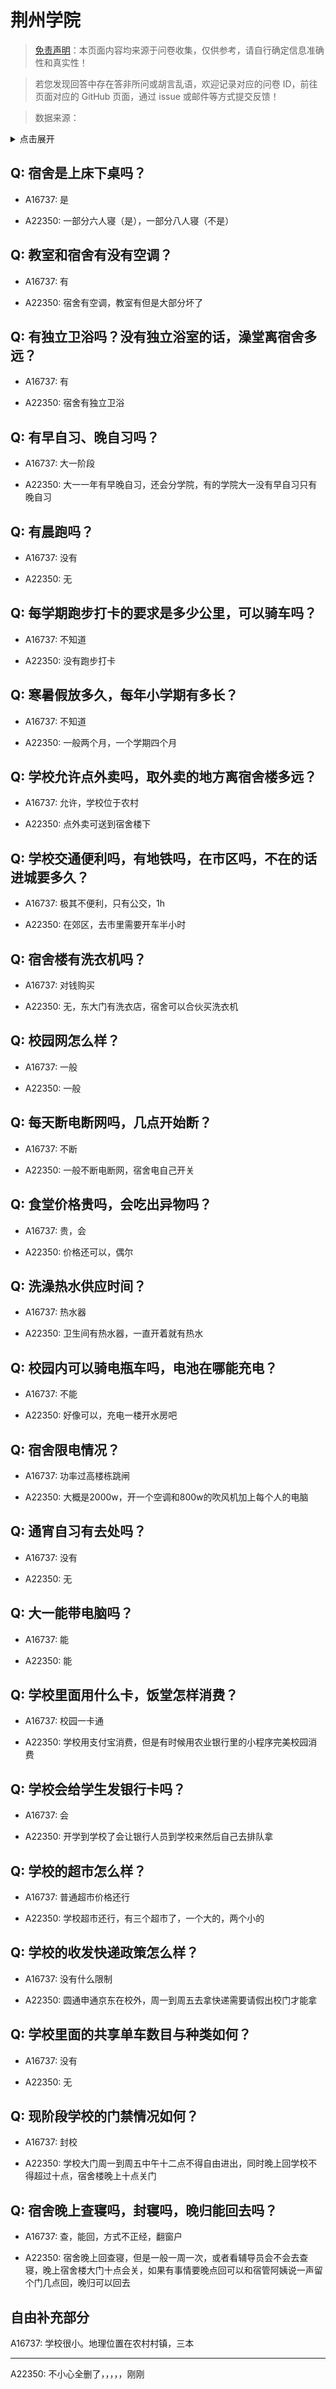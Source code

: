 # 荆州学院

> [免责声明](https://colleges.chat/#_3)：本页面内容均来源于问卷收集，仅供参考，请自行确定信息准确性和真实性！

> 若您发现回答中存在答非所问或胡言乱语，欢迎记录对应的问卷 ID，前往页面对应的 GitHub 页面，通过 issue 或邮件等方式提交反馈！

> 数据来源：

<details><summary>点击展开</summary>
<ul>
<li>A16737: 匿名 (2023 年 01 月)</li>
<li>A22350: 匿名 (2024 年 06 月)</li>
</ul>
</details>

## Q: 宿舍是上床下桌吗？

- A16737: 是

- A22350: 一部分六人寝（是），一部分八人寝（不是）

## Q: 教室和宿舍有没有空调？

- A16737: 有

- A22350: 宿舍有空调，教室有但是大部分坏了

## Q: 有独立卫浴吗？没有独立浴室的话，澡堂离宿舍多远？

- A16737: 有

- A22350: 宿舍有独立卫浴

## Q: 有早自习、晚自习吗？

- A16737: 大一阶段

- A22350: 大一一年有早晚自习，还会分学院，有的学院大一没有早自习只有晚自习

## Q: 有晨跑吗？

- A16737: 没有

- A22350: 无

## Q: 每学期跑步打卡的要求是多少公里，可以骑车吗？

- A16737: 不知道

- A22350: 没有跑步打卡

## Q: 寒暑假放多久，每年小学期有多长？

- A16737: 不知道

- A22350: 一般两个月，一个学期四个月

## Q: 学校允许点外卖吗，取外卖的地方离宿舍楼多远？

- A16737: 允许，学校位于农村

- A22350: 点外卖可送到宿舍楼下

## Q: 学校交通便利吗，有地铁吗，在市区吗，不在的话进城要多久？

- A16737: 极其不便利，只有公交，1h

- A22350: 在郊区，去市里需要开车半小时

## Q: 宿舍楼有洗衣机吗？

- A16737: 对钱购买

- A22350: 无，东大门有洗衣店，宿舍可以合伙买洗衣机

## Q: 校园网怎么样？

- A16737: 一般

- A22350: 一般

## Q: 每天断电断网吗，几点开始断？

- A16737: 不断

- A22350: 一般不断电断网，宿舍电自己开关

## Q: 食堂价格贵吗，会吃出异物吗？

- A16737: 贵，会

- A22350: 价格还可以，偶尔

## Q: 洗澡热水供应时间？

- A16737: 热水器

- A22350: 卫生间有热水器，一直开着就有热水

## Q: 校园内可以骑电瓶车吗，电池在哪能充电？

- A16737: 不能

- A22350: 好像可以，充电一楼开水房吧

## Q: 宿舍限电情况？

- A16737: 功率过高楼栋跳闸

- A22350: 大概是2000w，开一个空调和800w的吹风机加上每个人的电脑

## Q: 通宵自习有去处吗？

- A16737: 没有

- A22350: 无

## Q: 大一能带电脑吗？

- A16737: 能

- A22350: 能

## Q: 学校里面用什么卡，饭堂怎样消费？

- A16737: 校园一卡通

- A22350: 学校用支付宝消费，但是有时候用农业银行里的小程序完美校园消费

## Q: 学校会给学生发银行卡吗？

- A16737: 会

- A22350: 开学到学校了会让银行人员到学校来然后自己去排队拿

## Q: 学校的超市怎么样？

- A16737: 普通超市价格还行

- A22350: 学校超市还行，有三个超市了，一个大的，两个小的

## Q: 学校的收发快递政策怎么样？

- A16737: 没有什么限制

- A22350: 圆通申通京东在校外，周一到周五去拿快递需要请假出校门才能拿

## Q: 学校里面的共享单车数目与种类如何？

- A16737: 没有

- A22350: 无

## Q: 现阶段学校的门禁情况如何？

- A16737: 封校

- A22350: 学校大门周一到周五中午十二点不得自由进出，同时晚上回学校不得超过十点，宿舍楼晚上十点关门

## Q: 宿舍晚上查寝吗，封寝吗，晚归能回去吗？

- A16737: 查，能回，方式不正经，翻窗户

- A22350: 宿舍晚上回查寝，但是一般一周一次，或者看辅导员会不会去查寝，晚上宿舍楼大门十点会关，如果有事情要晚点回可以和宿管阿姨说一声留个门几点回，晚归可以回去

## 自由补充部分

A16737: 学校很小。地理位置在农村村镇，三本

***

A22350: 不小心全删了，，，，，刚刚